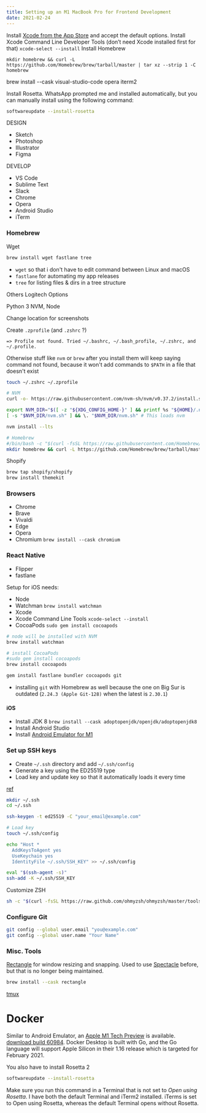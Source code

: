 ```yaml
---
title: Setting up an M1 MacBook Pro for Frontend Development
date: 2021-02-24
---
```


Install [Xcode from the App Store](https://itunes.apple.com/us/app/xcode/id497799835?mt=12&ign-mpt=uo%3D2) and accept the default options.
Install Xcode Command Line Developer Tools (don’t need Xcode installed first for that) `xcode-select --install`
Install Homebrew

```
mkdir homebrew && curl -L https://github.com/Homebrew/brew/tarball/master | tar xz --strip 1 -C homebrew
```

brew install --cask visual-studio-code opera iterm2

Install Rosetta. WhatsApp prompted me and installed automatically, but you can manually install using the following command:

```bash
softwareupdate --install-rosetta
```

DESIGN

- Sketch
- Photoshop
- Illustrator
- Figma

DEVELOP

- VS Code
- Sublime Text
- Slack
- Chrome
- Opera
- Android Studio
- iTerm

### Homebrew

Wget

```bash
brew install wget fastlane tree
```

- `wget` so that i don't have to edit command between Linux and macOS
- `fastlane` for automating my app releases
- `tree` for listing files & dirs in a tree structure

Others
Logitech Options

Python 3
NVM, Node

Change location for screenshots

Create `.zprofile` (and `.zshrc` ?)

```
=> Profile not found. Tried ~/.bashrc, ~/.bash_profile, ~/.zshrc, and ~/.profile.
```

Otherwise stuff like `nvm` or `brew` after you install them will keep saying command not found, because it won't add commands to `$PATH` in a file that doesn't exist

```bash
touch ~/.zshrc ~/.zprofile

# NVM
curl -o- https://raw.githubusercontent.com/nvm-sh/nvm/v0.37.2/install.sh | bash

export NVM_DIR="$([ -z "${XDG_CONFIG_HOME-}" ] && printf %s "${HOME}/.nvm" || printf %s "${XDG_CONFIG_HOME}/nvm")"
[ -s "$NVM_DIR/nvm.sh" ] && \. "$NVM_DIR/nvm.sh" # This loads nvm

nvm install --lts

# Homebrew
#/bin/bash -c "$(curl -fsSL https://raw.githubusercontent.com/Homebrew/install/master/install.sh)"
mkdir homebrew && curl -L https://github.com/Homebrew/brew/tarball/master | tar xz --strip 1 -C homebrew
```

Shopify

```bash
brew tap shopify/shopify
brew install themekit
```

### Browsers

- Chrome
- Brave
- Vivaldi
- Edge
- Opera
- Chromium `brew install --cask chromium`

### React Native

- Flipper
- fastlane

Setup for iOS needs:

- Node
- Watchman `brew install watchman`
- Xcode
- Xcode Command Line Tools `xcode-select --install`
- CocoaPods `sudo gem install cocoapods`

```bash
# node will be installed with NVM
brew install watchman

# install CocoaPods
#sudo gem install cocoapods
brew install cocoapods
```

```bash
gem install fastlane bundler cocoapods git
```

- installing `git` with Homebrew as well because the one on Big Sur is outdated (`2.24.3 (Apple Git-128)` when the latest is `2.30.1`)

#### iOS

- Install JDK 8 `brew install --cask adoptopenjdk/openjdk/adoptopenjdk8`
- Install Android Studio
- Install [Android Emulator for M1](https://github.com/google/android-emulator-m1-preview)

### Set up SSH keys

- Create `~/.ssh` directory and add `~/.ssh/config`
- Generate a key using the ED25519 type
- Load key and update key so that it automatically loads it every time

[ref](https://docs.github.com/en/github/authenticating-to-github/generating-a-new-ssh-key-and-adding-it-to-the-ssh-agent)

```bash
mkdir ~/.ssh
cd ~/.ssh

ssh-keygen -t ed25519 -C "your_email@example.com"
```

```bash
# Load key
touch ~/.ssh/config

echo "Host *
  AddKeysToAgent yes
  UseKeychain yes
  IdentityFile ~/.ssh/SSH_KEY" >> ~/.ssh/config

eval "$(ssh-agent -s)"
ssh-add -K ~/.ssh/SSH_KEY

```

Customize ZSH

```bash
sh -c "$(curl -fsSL https://raw.github.com/ohmyzsh/ohmyzsh/master/tools/install.sh)"
```

### Configure Git

```bash
git config --global user.email "you@example.com"
git config --global user.name "Your Name"
```

### Misc. Tools

[Rectangle](https://github.com/rxhanson/Rectangle) for window resizing and snapping. Used to use [Spectacle](https://github.com/eczarny/spectacle#important-note) before, but that is no longer being maintained.

```bash
brew install --cask rectangle
```

[tmux](https://formulae.brew.sh/formula/tmux)

# Docker

Similar to Android Emulator, an [Apple M1 Tech Preview](https://docs.docker.com/docker-for-mac/apple-m1/) is available. [download build 60984](https://desktop.docker.com/mac/stable/arm64/60984/Docker.dmg). Docker Desktop is built with Go, and the Go language will support Apple Silicon in their 1.16 release which is targeted for February 2021.

You also have to install Rosetta 2

```bash
softwareupdate --install-rosetta
```

Make sure you run this command in a Terminal that is not set to _Open using Rosetta_. I have both the default Terminal and iTerm2 installed. iTerms is set to Open using Rosetta, whereas the default Terminal opens without Rosetta.
